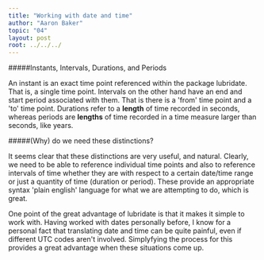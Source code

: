 ```yaml
---
title: "Working with date and time"
author: "Aaron Baker"
topic: "04"
layout: post
root: ../../../
---
```


#####Instants, Intervals, Durations, and Periods

An instant is an exact time point referenced within the package lubridate. That is, a single time point. Intervals on the other hand have an end and start period associated with them. That is there is a 'from' time point and a 'to' time point. Durations refer to a __length__ of time recorded in seconds, whereas periods are __lengths__ of time recorded in a time measure larger than seconds, like years. 


#####(Why) do we need these distinctions?

It seems clear that these distinctions are very useful, and natural. Clearly, we need to be able to reference individual time points and also to reference intervals of time whether they are with respect to a certain date/time range or just a quantity of time (duration or period). These provide an appropriate syntax 'plain english' language for what we are attempting to do, which is great.

One point of the great advantage of lubridate is that it makes it simple to work with. Having worked with dates personally before, I know for a personal fact that translating date and time can be quite painful, even if different UTC codes aren't involved. Simplyfying the process for this provides a great advantage when these situations come up.

